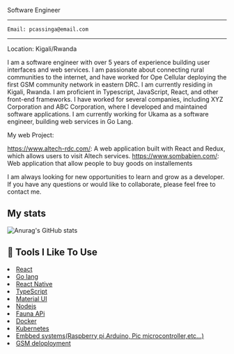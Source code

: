 
Software Engineer

<hr /> 

``Email: pcassinga@email.com``

<hr /> 

Location: Kigali/Rwanda

I am a software engineer with over 5 years of experience building user interfaces and web services. I am passionate about connecting rural communities to the internet, and have worked for Ope Cellular deploying the first GSM community network in eastern DRC. I am currently residing in Kigali, Rwanda. I am proficient in Typescript, JavaScript, React, and other front-end frameworks. I have worked for several companies, including XYZ Corporation and ABC Corporation, where I developed and maintained software applications. I am currently working for Ukama as a software engineer, building web services in Go Lang.


My web Project:

https://www.altech-rdc.com/: A web application built with React and Redux, which allows users to visit Altech services.
https://www.sombabien.com/: Web application that allow people to buy goods on installements


I am always looking for new opportunities to learn and grow as a developer. If you have any questions or would like to collaborate, please feel free to contact me.

## My stats

![Anurag's GitHub stats](https://github-readme-stats.vercel.app/api?username=Brackleycassinga&show_icons=true&theme=radical&count_private=true)


<h2>🔧 Tools I Like To Use</h2>
<li><a href="">React</a></li>
<li><a href="">Go lang</a></li>
<li><a href="">React Native</a></li>
<li><a href="">TypeScript</a></li>
<li><a href="">Material UI</a></li>
<li><a href="">Nodejs</a></li>
<li><a href="">Fauna APi</a></li>
<li><a href="">Docker</a></li>
<li><a href="">Kubernetes</a></li>
<li><a href="">Embbed systems(Raspberry pi,Arduino, Pic microcontroller,etc...)</a></li>
<li><a href="">GSM deloployment</a></li>
